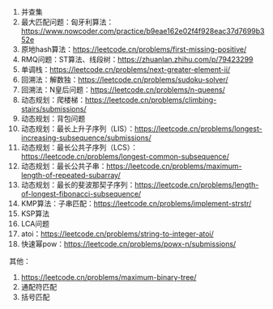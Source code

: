 1. 并查集
2. 最大匹配问题：匈牙利算法：https://www.nowcoder.com/practice/b9eae162e02f4f928eac37d7699b352e
3. 原地hash算法：https://leetcode.cn/problems/first-missing-positive/
4. RMQ问题：ST算法、线段树：https://zhuanlan.zhihu.com/p/79423299
5. 单调栈：https://leetcode.cn/problems/next-greater-element-ii/
6. 回溯法：解数独：https://leetcode.cn/problems/sudoku-solver/
7. 回溯法：N皇后问题：https://leetcode.cn/problems/n-queens/
8. 动态规划：爬楼梯：https://leetcode.cn/problems/climbing-stairs/submissions/
9. 动态规划：背包问题
10. 动态规划：最长上升子序列（LIS）：https://leetcode.cn/problems/longest-increasing-subsequence/submissions/
11. 动态规划：最长公共子序列（LCS）：https://leetcode.cn/problems/longest-common-subsequence/
12. 动态规划：最长公共子串：https://leetcode.cn/problems/maximum-length-of-repeated-subarray/
13. 动态规划：最长的斐波那契子序列：https://leetcode.cn/problems/length-of-longest-fibonacci-subsequence/
14. KMP算法：子串匹配：https://leetcode.cn/problems/implement-strstr/
15. KSP算法
16. LCA问题
17. atoi：https://leetcode.cn/problems/string-to-integer-atoi/
18. 快速幂pow：https://leetcode.cn/problems/powx-n/submissions/

其他：
1. https://leetcode.cn/problems/maximum-binary-tree/
2. 通配符匹配
3. 括号匹配
